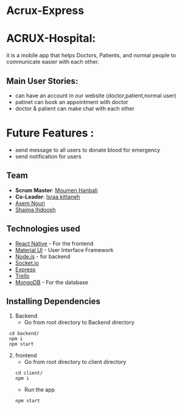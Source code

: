 # Acrux-Express
# ACRUX-Hospital: 
 it is a mobile app that helps Doctors, Patients, and normal people to communicate easier with each other.
## Main User Stories:
 - can have an account in our website (doctor,patient,normal user)
 - patinet can book an appointment with doctor
 - doctor & patient can make chat with each other 

# Future Features :
 - send message to all users to donate blood for emergency
 - send notification for users

## Team
- **Scrum Master**: [Moumen Hanbali](https://github.com/Moumenh)
- **Co-Leader**: [Israa kittaneh](https://github.com/israakittaneh)
- [Asem Nouri](https://github.com/asemnouri) 
- [Shaima Ihdoosh](https://github.com/shaima96) 

## Technologies used
- [React Native](https://reactnative.dev/docs/getting-started) - For the frontend
- [Material UI](https://material-ui.com/) - User Interface Framework
- [Node.js](https://nodejs.org/) - for backend
- [Socket.io](https://socket.io/)
- [Express](https://expressjs.com/)
- [Trello](https://trello.com/b/FFojNT3J/thesis-project)
- [MongoDB](http://mongodb.com/) - For the database

## Installing Dependencies
1. Backend
   - Go from root directory to Backend directory
  ```
   cd backend/
   npm i
   npm start
   ```
   
2. frontend
   - Go from root directory to client directory
   ```
   cd client/
   npm i
   ```
   - Run the app
   ```
   npm start
   ```
